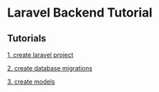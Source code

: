 # Laravel Backend Tutorial

## Tutorials

[1. create laravel project](tutorials/1.%20create%20laravel%20proejct.md)

[2. create database migrations](tutorials/2.%20create%20database%20migrations.md)

[3. create models](tutorials/3.%20create%20models.md)
